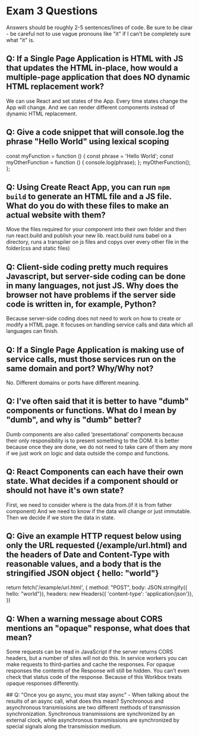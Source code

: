 # Exam 3 Questions

Answers should be roughly 2-5 sentences/lines of code.  Be sure to be clear - be careful not to use vague pronouns like "it" if I can't be completely sure what "it" is.

## Q: If a Single Page Application is HTML with JS that updates the HTML in-place, how would a multiple-page application that does NO dynamic HTML replacement work?
We can use React and set states of the App. Every time states change the App will change. And we can render different components instead of dynamic HTML replacement.

## Q: Give a code snippet that will console.log the phrase "Hello World" using lexical scoping
const myFunction = function () {
  const phrase = 'Hello World';
  const myOtherFunction = function () {
    console.log(phrase);
  };
  myOtherFunction();
};

## Q: Using Create React App, you can run `npm build` to generate an HTML file and a JS file.  What do you do with these files to make an actual website with them?
Move the files required for your component into their own folder and then run react.build and publish your new lib. react.build runs babel on a directory, runs a transpiler on js files and copys over every other file in the folder(css and static files)

## Q: Client-side coding pretty much requires Javascript, but server-side coding can be done in many languages, not just JS.  Why does the browser not have problems if the server side code is written in, for example, Python?
Because server-side coding does not need to work on how to create or modify a HTML page. It focuses on handling service calls and data which all languages can finish.

## Q: If a Single Page Application is making use of service calls, must those services run on the same domain and port?  Why/Why not?
No. Different domains or ports have different meaning.  

## Q: I've often said that it is better to have "dumb" components or functions.  What do I mean by "dumb", and why is "dumb" better?
Dumb components are also called ‘presentational’ components because their only responsibility is to present something to the DOM. It is better because once they are done, we do not need to take care of them any more if we just work on logic and data outside the compo and functions.

## Q: React Components can each have their own state.  What decides if a component should or should not have it's own state?
First, we need to consider where is the data from.(if it is from father component) And we need to know if the data will change or just immutable. Then we decide if we store the data in state.

## Q: Give an example HTTP request below using only the URL requested (/example/url.html) and the headers of Date and Content-Type with reasonable values, and a body that is the stringified JSON object { hello: "world"}
return fetch('/example/url.html', {
  method: "POST",
  body: JSON.stringify({ hello: "world"}),
  headers: new Headers({ 'content-type': 'application/json'}),
})

## Q: When a warning message about CORS mentions an "opaque" response, what does that mean?
Some requests can be read in JavaScript if the server returns CORS headers, but a number of sites will not do this. In service workers you can make requests to third-parties and cache the responses. For opaque responses the contents of the Response will still be hidden. You can’t even check that status code of the response. Because of this Workbox treats opaque responses differently.

## Q: "Once you go async, you must stay async" - When talking about the results of an async call, what does this mean?
Synchronous and asynchronous transmissions are two different methods of transmission synchronization. Synchronous transmissions are synchronized by an external clock, while asynchronous transmissions are synchronized by special signals along the transmission medium.
